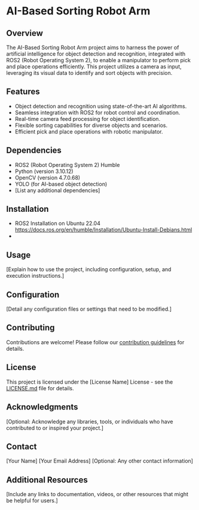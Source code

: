 # AI-Based Sorting Robot Arm

## Overview

The AI-Based Sorting Robot Arm project aims to harness the power of artificial intelligence for object detection and recognition, integrated with ROS2 (Robot Operating System 2), to enable a manipulator to perform pick and place operations efficiently. This project utilizes a camera as input, leveraging its visual data to identify and sort objects with precision.

## Features

- Object detection and recognition using state-of-the-art AI algorithms.
- Seamless integration with ROS2 for robot control and coordination.
- Real-time camera feed processing for object identification.
- Flexible sorting capabilities for diverse objects and scenarios.
- Efficient pick and place operations with robotic manipulator.

## Dependencies

- ROS2 (Robot Operating System 2) Humble
- Python (version 3.10.12)
- OpenCV (version 4.7.0.68)
- YOLO (for AI-based object detection)
- [List any additional dependencies]

## Installation

- ROS2 Installation on Ubuntu 22.04 
    https://docs.ros.org/en/humble/Installation/Ubuntu-Install-Debians.html
- 

## Usage

[Explain how to use the project, including configuration, setup, and execution instructions.]

## Configuration

[Detail any configuration files or settings that need to be modified.]

## Contributing

Contributions are welcome! Please follow our [contribution guidelines](CONTRIBUTING.md) for details.

## License

This project is licensed under the [License Name] License - see the [LICENSE.md](LICENSE.md) file for details.

## Acknowledgments

[Optional: Acknowledge any libraries, tools, or individuals who have contributed to or inspired your project.]

## Contact

[Your Name]
[Your Email Address]
[Optional: Any other contact information]

## Additional Resources

[Include any links to documentation, videos, or other resources that might be helpful for users.]

